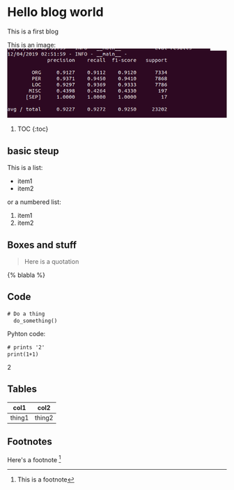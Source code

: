 # Hello blog world

This is a first blog

This is an image:
![](images/Selection_081.png)

1. TOC
{:toc}

## basic steup

This is a list:
- item1
- item2

or a numbered list:

1. item1
2. item2

## Boxes and stuff
> Here is a quotation

{% blabla %}

## Code
    # Do a thing
      do_something()
Pyhton code:
```
# prints '2'
print(1+1)
```

2

## Tables
| col1 | col2 |
|-|-|
|thing1| thing2|

## Footnotes
Here's a footnote [^1]

[^1]: This is a footnote



